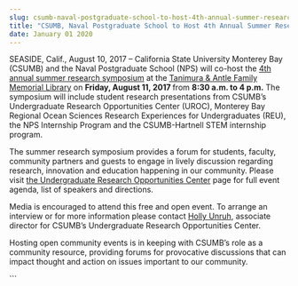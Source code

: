 ```yaml
---
slug: csumb-naval-postgraduate-school-to-host-4th-annual-summer-research-symposium
title: "CSUMB, Naval Postgraduate School to Host 4th Annual Summer Research Symposium"
date: January 01 2020
---
```


 
<p>
  SEASIDE, Calif., August 10, 2017 – California State University Monterey Bay
  (CSUMB) and the Naval Postgraduate School (NPS) will co-host the
  <a href="https://csumb.edu/uroc/summer-research-symposium"
    >4th annual summer research symposium</a
  >
  at the
  <a
    href="https://csumb.edu/directory/buildings/tanimura-antle-family-memorial-library"
    >Tanimura &amp; Antle Family Memorial Library</a
  >
  on <b>Friday, August 11, 2017 </b>from <b>8:30 a.m. to 4 p.m.</b> The
  symposium will include student research presentations from CSUMB’s
  Undergraduate Research Opportunities Center (UROC), Monterey Bay Regional
  Ocean Sciences Research Experiences for Undergraduates (REU), the NPS
  Internship Program and the CSUMB-Hartnell STEM internship program.
</p>
<p>
  The summer research symposium provides a forum for students, faculty,
  community partners and guests to engage in lively discussion regarding
  research, innovation and education happening in our community. Please visit
  <a href="https://csumb.edu/uroc/summer-research-sympo"
    >the Undergraduate Research Opportunities Center</a
  >
  page for full event agenda, list of speakers and directions.
</p>
<p>
  Media is encouraged to attend this free and open event. To arrange an
  interview or for more information please contact
  <a href="%22https" class="">Holly Unruh</a>, associate director for CSUMB’s
  Undergraduate Research Opportunities Center.
</p>
<p>
  Hosting open community events is in keeping with CSUMB’s role as a community
  resource, providing forums for provocative discussions that can impact thought
  and action on issues important to our community.
</p>
```
